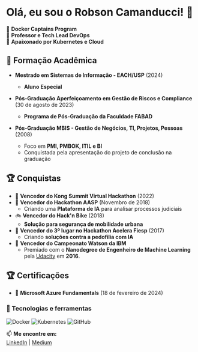 # Olá, eu sou o Robson Camanducci! 🚀

🔹 **Docker Captains Program**  
🔹 **Professor e Tech Lead DevOps**  
🔹 **Apaixonado por Kubernetes e Cloud**  

## 🧠 Formação Acadêmica  

- **Mestrado em Sistemas de Informação - EACH/USP** (2024)  
  - **Aluno Especial**

- **Pós-Graduação Aperfeiçoamento em Gestão de Riscos e Compliance** (30 de agosto de 2023)  
  - **Programa de Pós-Graduação da Faculdade FABAD**

- **Pós-Graduação MBIS - Gestão de Negócios, TI, Projetos, Pessoas** (2008)  
  - Foco em **PMI, PMBOK, ITIL e BI**  
  - Conquistada pela apresentação do projeto de conclusão na graduação
 
## 🏆 Conquistas  

- 🎉 **Vencedor do Kong Summit Virtual Hackathon** (2022)  
- 🏅 **Vencedor do Hackathon AASP** (Novembro de 2018)  
  - Criando uma **Plataforma de IA** para analisar processos judiciais
- 🚲 **Vencedor do Hack'n Bike** (2018)  
  - **Solução para segurança de mobilidade urbana**
- 🏅 **Vencedor do 3º lugar no Hackathon Acelera Fiesp** (2017)  
  - Criando **soluções contra a pedofilia com IA**  
- 🏅 **Vencedor do Campeonato Watson da IBM**  
  - Premiado com o **Nanodegree de Engenheiro de Machine Learning** pela [Udacity](https://www.udacity.com/) em **2016**.
 





## 🏆 Certificações  

- 📜 **Microsoft Azure Fundamentals** (18 de fevereiro de 2024)  

### 🚀 Tecnologias e ferramentas  
![Docker](https://img.shields.io/badge/Docker-%230db7ed.svg?style=for-the-badge&logo=docker&logoColor=white)
![Kubernetes](https://img.shields.io/badge/Kubernetes-%23326CE5.svg?style=for-the-badge&logo=kubernetes&logoColor=white)
![GitHub](https://img.shields.io/badge/GitHub-%23181717.svg?style=for-the-badge&logo=github&logoColor=white)

📫 **Me encontre em:**  
[LinkedIn](https://www.linkedin.com/in/camanducci/) | [Medium](https://medium.com/@robsoncamanducci)  
